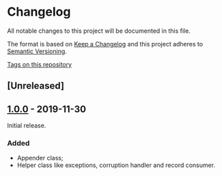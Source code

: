 # Changelog

All notable changes to this project will be documented in this file.

The format is based on [Keep a Changelog](http://keepachangelog.com/en/1.0.0/)
and this project adheres to [Semantic Versioning](http://semver.org/spec/v2.0.0.html).

[Tags on this repository](https://github.com/appulse-projects/utils-java/tags)

## [Unreleased]

## [1.0.0](https://github.com/xxlabaza/log-file/releases/tag/1.0.0) - 2019-11-30

Initial release.

### Added

- Appender class;
- Helper class like exceptions, corruption handler and record consumer.
